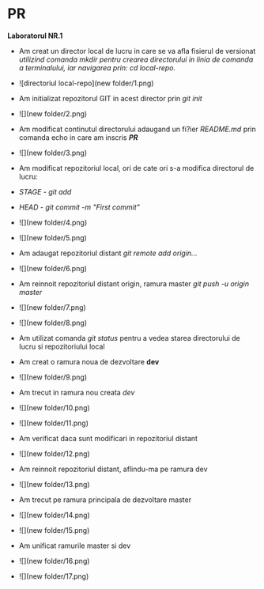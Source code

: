 # PR
 **Laboratorul NR.1**

* Am creat un director local de lucru in care se va afla fisierul de versionat 
*utilizind comanda mkdir pentru crearea directorului in linia de comanda a terminalului, iar navigarea prin: cd local-repo.*
* ![directoriul local-repo](new folder/1.png)

* Am initializat repozitorul GIT in acest director prin *git init*
* ![](new folder/2.png)

* Am modificat continutul directorului adaugand un fi?ier *README.md* prin comanda echo in care am inscris ***PR***
* ![](new folder/3.png)

* Am modificat repozitoriul local, ori de cate ori s-a modifica directorul de lucru:
* *STAGE - git add*
* *HEAD - git commit -m "First commit"*
* ![](new folder/4.png)
* ![](new folder/5.png)

* Am adaugat repozitoriul distant *git remote add origin...* 
* ![](new folder/6.png)

* Am reinnoit repozitoriul distant origin, ramura master *git push -u origin master*
* ![](new folder/7.png)
* ![](new folder/8.png)

* Am utilizat comanda *git status* pentru a vedea starea directorului de lucru si repozitoriului local
* Am creat o ramura noua de dezvoltare **dev**
* ![](new folder/9.png)

* Am trecut in ramura nou creata *dev*
* ![](new folder/10.png)
* ![](new folder/11.png)

* Am verificat daca sunt modificari in repozitoriul distant 
* ![](new folder/12.png)

* Am reinnoit repozitoriul distant, aflindu-ma pe ramura dev
* ![](new folder/13.png)

* Am trecut pe ramura principala de dezvoltare master
* ![](new folder/14.png)
* ![](new folder/15.png)

* Am unificat ramurile master si dev
* ![](new folder/16.png)
* ![](new folder/17.png)
